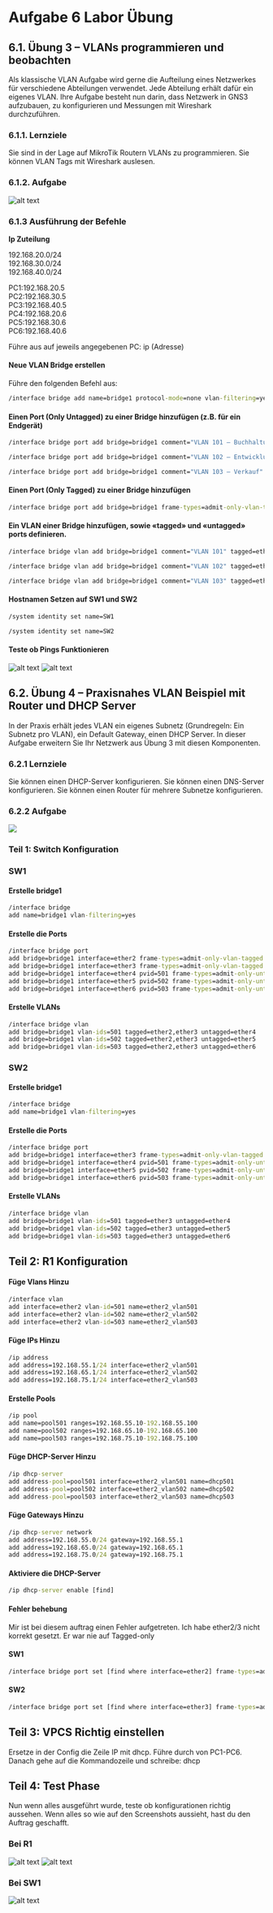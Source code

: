 # Aufgabe 6 Labor Übung 

## 6.1. Übung 3 – VLANs programmieren und beobachten

Als klassische VLAN Aufgabe wird gerne die Aufteilung eines Netzwerkes für verschiedene Abteilungen verwendet. Jede Abteilung erhält dafür ein eigenes VLAN. Ihre Aufgabe besteht nun darin, dass Netzwerk in GNS3 aufzubauen, zu konfigurieren und Messungen mit Wireshark durchzuführen.
### 6.1.1. Lernziele

Sie sind in der Lage auf MikroTik Routern VLANs zu programmieren. Sie können VLAN Tags mit Wireshark auslesen.
### 6.1.2. Aufgabe

![alt text](grafik.png)


### 6.1.3 Ausführung der Befehle

**Ip Zuteilung**

192.168.20.0/24  
192.168.30.0/24  
192.168.40.0/24  
  
PC1:192.168.20.5  
PC2:192.168.30.5  
PC3:192.168.40.5  
PC4:192.168.20.6  
PC5:192.168.30.6  
PC6:192.168.40.6  

Führe aus auf jeweils angegebenen PC: ip (Adresse)

#### Neue VLAN Bridge erstellen

Führe den folgenden Befehl aus:

```cmd
/interface bridge add name=bridge1 protocol-mode=none vlan-filtering=yes
```	

#### Einen Port (Only Untagged) zu einer Bridge hinzufügen (z.B. für ein Endgerät)
```cmd
/interface bridge port add bridge=bridge1 comment="VLAN 101 – Buchhaltung" frame-types=admit-only-untagged-and-priority-tagged hw=no interface=ether4 pvid=101
```
```cmd
/interface bridge port add bridge=bridge1 comment="VLAN 102 – Entwicklung" frame-types=admit-only-untagged-and-priority-tagged hw=no interface=ether5 pvid=102
```
```cmd
/interface bridge port add bridge=bridge1 comment="VLAN 103 – Verkauf" frame-types=admit-only-untagged-and-priority-tagged hw=no interface=ether6 pvid=103
```

#### Einen Port (Only Tagged) zu einer Bridge hinzufügen

```cmd
/interface bridge port add bridge=bridge1 frame-types=admit-only-vlan-tagged hw=no interface=ether8
```
#### Ein VLAN einer Bridge hinzufügen, sowie «tagged» und «untagged» ports definieren.
```cmd
/interface bridge vlan add bridge=bridge1 comment="VLAN 101" tagged=ether8 untagged=ether4 vlan-ids=101
```	
```cmd
/interface bridge vlan add bridge=bridge1 comment="VLAN 102" tagged=ether8 untagged=ether5 vlan-ids=102
```		
```cmd
/interface bridge vlan add bridge=bridge1 comment="VLAN 103" tagged=ether8 untagged=ether6 vlan-ids=103
```	
#### Hostnamen Setzen auf SW1 und SW2
```cmd 
/system identity set name=SW1
```
```cmd
/system identity set name=SW2
```

#### **Teste ob Pings Funktionieren**

![alt text](image-1.png)
![alt text](image-2.png)

## 6.2. Übung 4 – Praxisnahes VLAN Beispiel mit Router und DHCP Server

In der Praxis erhält jedes VLAN ein eigenes Subnetz (Grundregeln: Ein Subnetz pro VLAN), ein Default Gateway, einen DHCP Server. In dieser Aufgabe erweitern Sie Ihr Netzwerk aus Übung 3 mit diesen Komponenten.

### 6.2.1 Lernziele

Sie können einen DHCP-Server konfigurieren. Sie können einen DNS-Server konfigurieren. Sie können einen Router für mehrere Subnetze konfigurieren.

### 6.2.2 Aufgabe

![](image-3.png)

### Teil 1: Switch Konfiguration
### SW1

#### Erstelle bridge1

```cmd
/interface bridge
add name=bridge1 vlan-filtering=yes
```
#### Erstelle die Ports

```cmd
/interface bridge port
add bridge=bridge1 interface=ether2 frame-types=admit-only-vlan-tagged comment="Trunk zu R1"
add bridge=bridge1 interface=ether3 frame-types=admit-only-vlan-tagged comment="Trunk zu SW2"
add bridge=bridge1 interface=ether4 pvid=501 frame-types=admit-only-untagged-and-priority-tagged comment="PC1 – Buchhaltung"
add bridge=bridge1 interface=ether5 pvid=502 frame-types=admit-only-untagged-and-priority-tagged comment="PC2 – Entwicklung"
add bridge=bridge1 interface=ether6 pvid=503 frame-types=admit-only-untagged-and-priority-tagged comment="PC3 – Verkauf"

```
#### Erstelle VLANs

```cmd
/interface bridge vlan
add bridge=bridge1 vlan-ids=501 tagged=ether2,ether3 untagged=ether4
add bridge=bridge1 vlan-ids=502 tagged=ether2,ether3 untagged=ether5
add bridge=bridge1 vlan-ids=503 tagged=ether2,ether3 untagged=ether6
```

### SW2

#### Erstelle bridge1

```cmd
/interface bridge
add name=bridge1 vlan-filtering=yes
```
#### Erstelle die Ports

```cmd
/interface bridge port
add bridge=bridge1 interface=ether3 frame-types=admit-only-vlan-tagged comment="Trunk zu SW1"
add bridge=bridge1 interface=ether4 pvid=501 frame-types=admit-only-untagged-and-priority-tagged comment="PC4 – Buchhaltung"
add bridge=bridge1 interface=ether5 pvid=502 frame-types=admit-only-untagged-and-priority-tagged comment="PC5 – Entwicklung"
add bridge=bridge1 interface=ether6 pvid=503 frame-types=admit-only-untagged-and-priority-tagged comment="PC6 – Verkauf"


```
#### Erstelle VLANs

```cmd
/interface bridge vlan
add bridge=bridge1 vlan-ids=501 tagged=ether3 untagged=ether4
add bridge=bridge1 vlan-ids=502 tagged=ether3 untagged=ether5
add bridge=bridge1 vlan-ids=503 tagged=ether3 untagged=ether6
```

## Teil 2: R1 Konfiguration

#### Füge Vlans Hinzu
```cmd
/interface vlan
add interface=ether2 vlan-id=501 name=ether2_vlan501
add interface=ether2 vlan-id=502 name=ether2_vlan502
add interface=ether2 vlan-id=503 name=ether2_vlan503
```	
#### Füge IPs Hinzu
```cmd
/ip address
add address=192.168.55.1/24 interface=ether2_vlan501
add address=192.168.65.1/24 interface=ether2_vlan502
add address=192.168.75.1/24 interface=ether2_vlan503

```	
#### Erstelle Pools
```cmd
/ip pool
add name=pool501 ranges=192.168.55.10-192.168.55.100
add name=pool502 ranges=192.168.65.10-192.168.65.100
add name=pool503 ranges=192.168.75.10-192.168.75.100
```	
#### Füge DHCP-Server Hinzu
```cmd
/ip dhcp-server
add address-pool=pool501 interface=ether2_vlan501 name=dhcp501
add address-pool=pool502 interface=ether2_vlan502 name=dhcp502
add address-pool=pool503 interface=ether2_vlan503 name=dhcp503

```	
#### Füge Gateways Hinzu
```cmd
/ip dhcp-server network
add address=192.168.55.0/24 gateway=192.168.55.1
add address=192.168.65.0/24 gateway=192.168.65.1
add address=192.168.75.0/24 gateway=192.168.75.1

```	
#### Aktiviere die DHCP-Server
```cmd
/ip dhcp-server enable [find]
```	
#### Fehler behebung
Mir ist bei diesem auftrag einen Fehler aufgetreten. Ich habe ether2/3 nicht korrekt gesetzt. Er war nie auf Tagged-only

#### SW1
```cmd
/interface bridge port set [find where interface=ether2] frame-types=admit-only-vlan-tagged
``` 
#### SW2
```cmd
/interface bridge port set [find where interface=ether3] frame-types=admit-only-vlan-tagged
``` 

## Teil 3: VPCS Richtig einstellen
Ersetze in der Config die Zeile IP mit dhcp. Führe durch von PC1-PC6.
Danach gehe auf die Kommandozeile und schreibe: dhcp

## Teil 4: Test Phase
Nun wenn alles ausgeführt wurde, teste ob konfigurationen richtig aussehen. Wenn alles so wie auf den Screenshots aussieht, hast du den Auftrag geschafft.

### Bei R1

![alt text](image-4.png)
![alt text](image-5.png)

### Bei SW1
![alt text](image-6.png)

